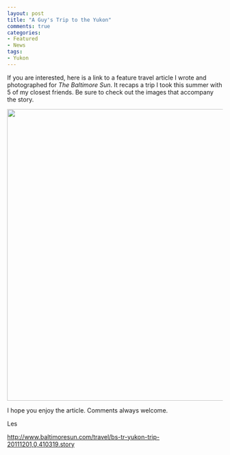 ```yaml
---
layout: post
title: "A Guy's Trip to the Yukon"
comments: true
categories:
- Featured
- News
tags:
- Yukon
---
```

If you are interested, here is a link to a feature travel article I wrote and photographed for *The Baltimore Sun*. It recaps a trip I took this summer with 5 of my closest friends. Be sure to check out the images that accompany the story.

<a href="http://blog.lesterpickerphoto.com/wp-content/uploads/2011/12/LAP1306.jpg"><img class="alignnone size-full wp-image-1812" title="_LAP1306" src="http://blog.lesterpickerphoto.com/wp-content/uploads/2011/12/LAP1306.jpg" alt="" width="1024" height="681"></a>

I hope you enjoy the article. Comments always welcome.

Les

<a href="http://www.baltimoresun.com/travel/bs-tr-yukon-trip-20111201,0,410319.story">http://www.baltimoresun.com/travel/bs-tr-yukon-trip-20111201,0,410319.story</a>